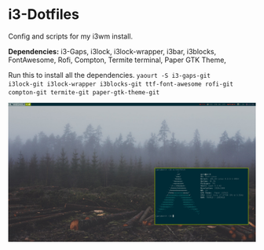 # i3-Dotfiles
Config and scripts for my i3wm install.

<b>Dependencies:</b>
  i3-Gaps,
  i3lock,
  i3lock-wrapper,
  i3bar,
  i3blocks,
  FontAwesome,
  Rofi,
  Compton,
  Termite terminal,
  Paper GTK Theme,
  
  
  Run this to install all the dependencies.
  <code>yaourt -S i3-gaps-git i3lock-git i3lock-wrapper i3blocks-git ttf-font-awesome rofi-git compton-git termite-git paper-gtk-theme-git</code>

<img src="scrots/scrot.png">
